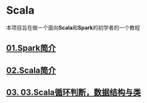 # Scala
本项目旨在做一个面向**Scala**和**Spark**的初学者的一个教程

## [01.Spark简介](https://github.com/HDZ12/Scala/blob/main/note/01.Spark%E7%AE%80%E4%BB%8B.md)
## [02.Scala简介](https://github.com/HDZ12/Scala/blob/main/note/02.Scala%E7%AE%80%E4%BB%8B.md)
## [03. 03.Scala循环判断，数据结构与类](https://github.com/HDZ12/Scala/blob/main/note/03.Scala%E5%BE%AA%E7%8E%AF%E5%88%A4%E6%96%AD%EF%BC%8C%E6%95%B0%E6%8D%AE%E7%BB%93%E6%9E%84%E4%B8%8E%E7%B1%BB.md)
